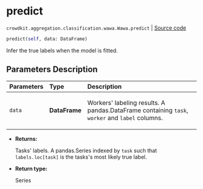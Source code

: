 # predict
`crowdkit.aggregation.classification.wawa.Wawa.predict` | [Source code](https://github.com/Toloka/crowd-kit/blob/v1.1.0.rc2/crowdkit/aggregation/classification/wawa.py#L70)

```python
predict(self, data: DataFrame)
```

Infer the true labels when the model is fitted.

## Parameters Description

| Parameters | Type | Description |
| :----------| :----| :-----------|
`data`|**DataFrame**|<p>Workers&#x27; labeling results. A pandas.DataFrame containing `task`, `worker` and `label` columns.</p>

* **Returns:**

  Tasks' labels.
A pandas.Series indexed by `task` such that `labels.loc[task]`
is the tasks's most likely true label.

* **Return type:**

  Series
